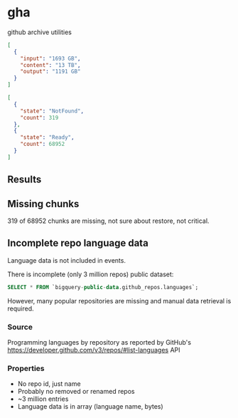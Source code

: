 # gha

github archive utilities

```json
[
  {
    "input": "1693 GB",
    "content": "13 TB",
    "output": "1191 GB"
  }
]
```

```json
[
  {
    "state": "NotFound",
    "count": 319
  },
  {
    "state": "Ready",
    "count": 68952
  }
]
```

## Results

## Missing chunks
319 of 68952 chunks are missing, not sure about restore, not critical.

## Incomplete repo language data

Language data is not included in events.

There is incomplete (only 3 million repos) public dataset:
```sql
SELECT * FROM `bigquery-public-data.github_repos.languages`;
```

However, many popular repositories are missing and manual data retrieval is required.

### Source

Programming languages by repository as reported by 
GitHub's https://developer.github.com/v3/repos/#list-languages API

### Properties
* No repo id, just name
* Probably no removed or renamed repos
* ~3 million entries
* Language data is in array (language name, bytes)
